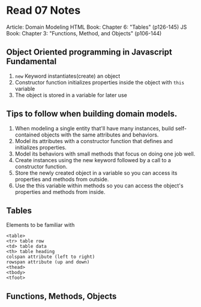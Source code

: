 # Read 07 Notes

Article: Domain Modeling
HTML Book: Chapter 6: "Tables" (p126-145)
JS Book: Chapter 3: "Functions, Method, and Objects" (p106-144)

## Object Oriented programming in Javascript Fundamental

1. `new` Keyword instantiates(create) an object
1. Constructor function initializes properties inside the object with `this` variable
1. The object is stored in a variable for later use  

## Tips to follow when building domain models.

1. When modeling a single entity that'll have many instances, build self-contained objects with the same attributes and behaviors.
1. Model its attributes with a constructor function that defines and initializes properties.
1. Model its behaviors with small methods that focus on doing one job well.
1. Create instances using the new keyword followed by a call to a constructor function.
1. Store the newly created object in a variable so you can access its properties and methods from outside.
1. Use the this variable within methods so you can access the object's properties and methods from inside.

## Tables

Elements to be familiar with

```
<table>
<tr> table row
<td> table data
<th> table heading
colspan attribute (left to right)
rowspan attribute (up and down)
<thead>
<tbody>
<tfoot>
``` 

## Functions, Methods, Objects

